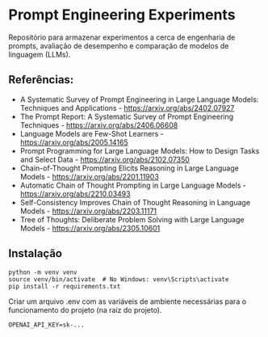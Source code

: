 # Prompt Engineering Experiments

Repositório para armazenar experimentos a cerca de 
engenharia de prompts, avaliação de desempenho e 
comparação de modelos de linguagem (LLMs).

## Referências:

* A Systematic Survey of Prompt Engineering in Large Language Models: Techniques and Applications - https://arxiv.org/abs/2402.07927
* The Prompt Report: A Systematic Survey of Prompt Engineering Techniques - https://arxiv.org/abs/2406.06608
* Language Models are Few-Shot Learners - https://arxiv.org/abs/2005.14165 
* Prompt Programming for Large Language Models: How to Design Tasks and Select Data - https://arxiv.org/abs/2102.07350
* Chain-of-Thought Prompting Elicits Reasoning in Large Language Models - https://arxiv.org/abs/2201.11903
* Automatic Chain of Thought Prompting in Large Language Models - https://arxiv.org/abs/2210.03493
* Self-Consistency Improves Chain of Thought Reasoning in Language Models - https://arxiv.org/abs/2203.11171
* Tree of Thoughts: Deliberate Problem Solving with Large Language Models - https://arxiv.org/abs/2305.10601

## Instalação

```
python -m venv venv
source venv/bin/activate  # No Windows: venv\Scripts\activate
pip install -r requirements.txt
```

Criar um arquivo .env com as variáveis de ambiente necessárias para o funcionamento do projeto (na raiz do projeto).
```
OPENAI_API_KEY=sk-...
```


